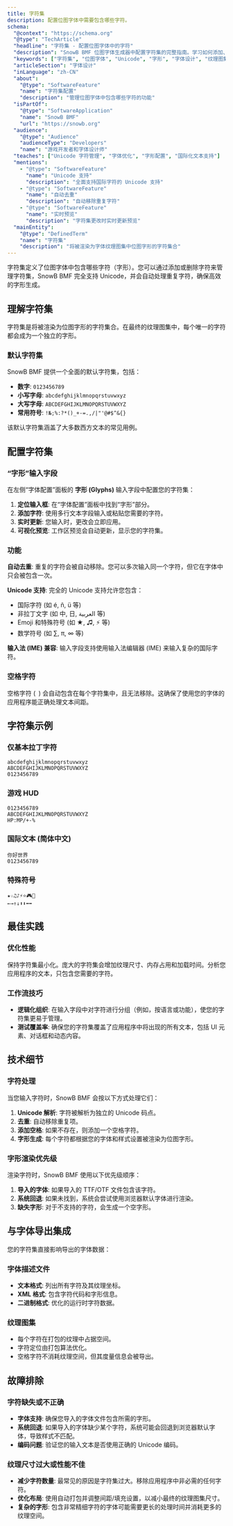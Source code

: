 ```yaml
---
title: 字符集
description: 配置位图字体中需要包含哪些字符。
schema:
  "@context": "https://schema.org"
  "@type": "TechArticle"
  "headline": "字符集 - 配置位图字体中的字符"
  "description": "SnowB BMF 位图字体生成器中配置字符集的完整指南。学习如何添加、管理和优化游戏字体的 Unicode 字符。"
  "keywords": ["字符集", "位图字体", "Unicode", "字形", "字体设计", "纹理图集", "游戏开发", "SnowB BMF"]
  "articleSection": "字体设计"
  "inLanguage": "zh-CN"
  "about":
    "@type": "SoftwareFeature"
    "name": "字符集配置"
    "description": "管理位图字体中包含哪些字符的功能"
  "isPartOf":
    "@type": "SoftwareApplication"
    "name": "SnowB BMF"
    "url": "https://snowb.org"
  "audience":
    "@type": "Audience"
    "audienceType": "Developers"
    "name": "游戏开发者和字体设计师"
  "teaches": ["Unicode 字符管理", "字体优化", "字形配置", "国际化文本支持"]
  "mentions":
    - "@type": "SoftwareFeature"
      "name": "Unicode 支持"
      "description": "全面支持国际字符的 Unicode 支持"
    - "@type": "SoftwareFeature"
      "name": "自动去重"
      "description": "自动移除重复字符"
    - "@type": "SoftwareFeature"
      "name": "实时预览"
      "description": "字符集更改时实时更新预览"
  "mainEntity":
    "@type": "DefinedTerm"
    "name": "字符集"
    "description": "将被渲染为字体纹理图集中位图字形的字符集合"
---
```


字符集定义了位图字体中包含哪些字符（字形）。您可以通过添加或删除字符来管理字符集，SnowB BMF 完全支持 Unicode，并会自动处理重复字符，确保高效的字形生成。

## 理解字符集

字符集是将被渲染为位图字形的字符集合。在最终的纹理图集中，每个唯一的字符都会成为一个独立的字形。

### 默认字符集

SnowB BMF 提供一个全面的默认字符集，包括：

- **数字**: `0123456789`
- **小写字母**: `abcdefghijklmnopqrstuvwxyz`
- **大写字母**: `ABCDEFGHIJKLMNOPQRSTUVWXYZ`
- **常用符号**: `!№;%:?*()_+-=.,/|"'@#$^&{}`

该默认字符集涵盖了大多数西方文本的常见用例。

## 配置字符集

### “字形”输入字段

在左侧“字体配置”面板的 **字形 (Glyphs)** 输入字段中配置您的字符集：

1. **定位输入框**: 在“字体配置”面板中找到“字形”部分。
2. **添加字符**: 使用多行文本字段输入或粘贴您需要的字符。
3. **实时更新**: 您输入时，更改会立即应用。
4. **可视化预览**: 工作区预览会自动更新，显示您的字符集。

### 功能

**自动去重**: 重复的字符会被自动移除。您可以多次输入同一个字符，但它在字体中只会被包含一次。

**Unicode 支持**: 完全的 Unicode 支持允许您包含：
- 国际字符 (如 é, ñ, ü 等)
- 非拉丁文字 (如 中, 日, العربية 等)
- Emoji 和特殊符号 (如 ★, ♫, ⚡ 等)
- 数学符号 (如 ∑, π, ∞ 等)

**输入法 (IME) 兼容**: 输入字段支持使用输入法编辑器 (IME) 来输入复杂的国际字符。

### 空格字符

空格字符 (` `) 会自动包含在每个字符集中，且无法移除。这确保了使用您的字体的应用程序能正确处理文本间距。

## 字符集示例

### 仅基本拉丁字符
```
abcdefghijklmnopqrstuvwxyz
ABCDEFGHIJKLMNOPQRSTUVWXYZ
0123456789
```

### 游戏 HUD
```
0123456789
ABCDEFGHIJKLMNOPQRSTUVWXYZ
HP:MP/+-%
```

### 国际文本 (简体中文)
```
你好世界
0123456789
```

### 特殊符号
```
★☆♫♪⚡⭐🎮🎯
←→↑↓⬆⬇⬅➡
```

## 最佳实践

### 优化性能

保持字符集最小化。庞大的字符集会增加纹理尺寸、内存占用和加载时间。分析您应用程序的文本，只包含您需要的字符。

### 工作流技巧

- **逻辑化组织**: 在输入字段中对字符进行分组（例如，按语言或功能），使您的字符集更易于管理。
- **测试覆盖率**: 确保您的字符集覆盖了应用程序中将出现的所有文本，包括 UI 元素、对话框和动态内容。

## 技术细节

### 字符处理

当您输入字符时，SnowB BMF 会按以下方式处理它们：

1. **Unicode 解析**: 字符被解析为独立的 Unicode 码点。
2. **去重**: 自动移除重复项。
3. **添加空格**: 如果不存在，则添加一个空格字符。
4. **字形生成**: 每个字符都根据您的字体和样式设置被渲染为位图字形。

### 字形渲染优先级

渲染字符时，SnowB BMF 使用以下优先级顺序：

1. **导入的字体**: 如果导入的 TTF/OTF 文件包含该字符。
2. **系统回退**: 如果未找到，系统会尝试使用浏览器默认字体进行渲染。
3. **缺失字形**: 对于不支持的字符，会生成一个空字形。

## 与字体导出集成

您的字符集直接影响导出的字体数据：

### 字体描述文件
- **文本格式**: 列出所有字符及其纹理坐标。
- **XML 格式**: 包含字符代码和字形信息。
- **二进制格式**: 优化的运行时字符数据。

### 纹理图集
- 每个字符在打包的纹理中占据空间。
- 字符定位由打包算法优化。
- 空格字符不消耗纹理空间，但其度量信息会被导出。

## 故障排除

### 字符缺失或不正确
- **字体支持**: 确保您导入的字体文件包含所需的字形。
- **系统回退**: 如果导入的字体缺少某个字符，系统可能会回退到浏览器默认字体，导致样式不匹配。
- **编码问题**: 验证您的输入文本是否使用正确的 Unicode 编码。

### 纹理尺寸过大或性能不佳
- **减少字符数量**: 最常见的原因是字符集过大。移除应用程序中非必需的任何字符。
- **优化布局**: 使用自动打包并调整间距/填充设置，以减小最终的纹理图集尺寸。
- **复杂的字形**: 包含非常精细字符的字体可能需要更长的处理时间并消耗更多的纹理空间。
